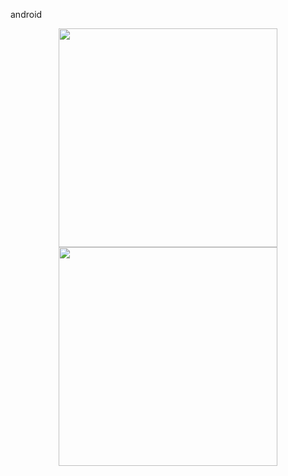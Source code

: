 android


<center><img width="350" src="https://imgur.com/download/5arqFfX" /></center>	



<center><img width="350" src="https://imgur.com/download/7BuISRy" /></center>	
